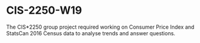 # CIS-2250-W19
The CIS*2250 group project required working on Consumer Price Index and StatsCan 2016 Census data to analyse trends and answer questions.
